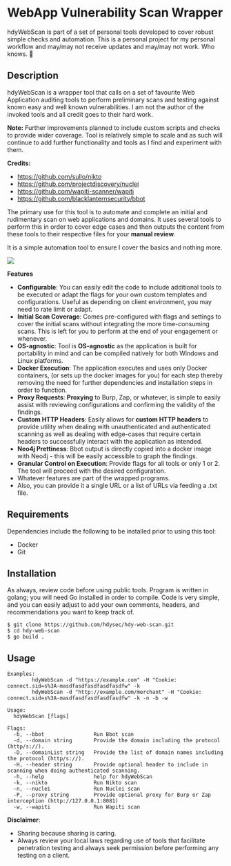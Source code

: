 # WebApp Vulnerability Scan Wrapper

hdyWebScan is part of a set of personal tools developed to cover robust simple checks and automation. This is a personal project for my personal workflow and may/may not receive updates and may/may not work. Who knows. :shrug:

## Description

hdyWebScan is a wrapper tool that calls on a set of favourite Web Application auditing tools to perform preliminary  scans and testing against known easy and well known vulnerabilities. I am not the author of the invoked tools and all credit goes to their hard work. 

**Note:** Further improvements planned to include custom scripts and checks to provide wider coverage. Tool is relatively simple to scale and as such will continue to add further functionality and tools as I find and experiment with them.

**Credits:**

 - https://github.com/sullo/nikto
 - https://github.com/projectdiscovery/nuclei
 - https://github.com/wapiti-scanner/wapiti
 - https://github.com/blacklanternsecurity/bbot

The primary use for this tool is to automate and complete an initial and rudimentary scan on web applications and domains. It uses several tools to perform this in order to cover edge cases and then outputs the content from these tools to their respective files for your **manual review**.

It is a simple automation tool to ensure I cover the basics and nothing more.

![](https://i.imgur.com/vrle5QF.png)

**Features**

- **Configurable**: You can easily edit the code to include additional tools to be executed or adapt the flags for your own custom templates and configurations. Useful as depending on client environment, you may need to rate limit or adapt.
- **Initial Scan Coverage**: Comes pre-configured with flags and settings to cover the initial scans without integrating the more time-consuming scans. This is left for you to perform at the end of your engagement or whenever.
- **OS-agnostic**:  Tool is **OS-agnostic** as the application is built for portability in mind and can be compiled natively for both Windows and Linux platforms. 
- **Docker Execution**: The application executes and uses only Docker containers, (or sets up the docker images for you) for each step thereby removing the need for further dependencies and installation steps in order to function.
- **Proxy Requests**: **Proxying** to Burp, Zap, or whatever, is simple to easily assist with reviewing configurations and confirming the validity of the findings.
- **Custom HTTP Headers**: Easily allows for **custom HTTP headers** to provide utility when dealing with unauthenticated and authenticated scanning as well as dealing with edge-cases that require certain headers to successfully interact with the application as intended.
- **Neo4j Prettiness**: Bbot output is directly copied into a docker image with Neo4j - this will be easily accessible to graph the findings.
- **Granular Control on Execution**: Provide flags for all tools or only 1 or 2. The tool will proceed with the desired configuration.
- Whatever features are part of the wrapped programs.
- Also, you can provide it a single URL or a list of URLs via feeding a .txt file.

## Requirements

Dependencies include the following to be installed prior to using this tool:

 - Docker
 - Git

## Installation

As always, review code before using public tools. Program is written in golang; you will need Go installed in order to compile. Code is very simple, and you can easily adjust to add your own comments, headers, and recommendations you want to keep track of.

```
$ git clone https://github.com/hdysec/hdy-web-scan.git
$ cd hdy-web-scan
$ go build .
```

## Usage

```
Examples:
        hdyWebScan -d "https://example.com" -H "Cookie: connect.sid=s%3A-masdfasdfasdfasdfasdfw" -k
        hdyWebScan -d "http://example.com/merchant" -H "Cookie: connect.sid=s%3A-masdfasdfasdfasdfasdfw" -k -n -b -w

Usage:
  hdyWebScan [flags]

Flags:
  -b, --bbot                Run Bbot scan
  -d, --domain string       Provide the domain including the protocol (http/s://).
  -D, --domainList string   Provide the list of domain names including the protocol (http/s://).
  -H, --header string       Provide optional header to include in scanning when doing authenticated scanning.
  -h, --help                help for hdyWebScan
  -k, --nikto               Run Nikto scan
  -n, --nuclei              Run Nuclei scan
  -P, --proxy string        Provide optional proxy for Burp or Zap interception (http://127.0.0.1:8081)
  -w, --wapiti              Run Wapiti scan
```

**Disclaimer**:

- Sharing because sharing is caring.
- Always review your local laws regarding use of tools that facilitate penetration testing and always seek permission before performing any testing on a client.


